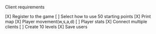 Client requirements

[X] Register to the game
[ ] Select how to use 50 starting points
[X] Print map
[X] Player movement(w,s,a,d)
[ ] Player stats
[X] Connect multiple clients
[ ] Create 10 levels
[X] Save users
